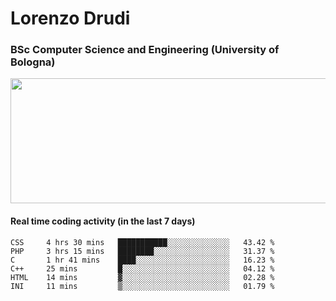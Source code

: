 # Lorenzo Drudi
### BSc Computer Science and Engineering (University of Bologna)

<img src="https://github-readme-stats.vercel.app/api?username=LorenzoDrudi&count_private=true&show_icons=true&theme=gruvbox" height=200px width=550px>

<!---Use wakatime plugins to track the coding time--->
#### Real time coding activity (in the last 7 days)
<!--START_SECTION:waka-->

```text
CSS     4 hrs 30 mins   ███████████░░░░░░░░░░░░░░   43.42 %
PHP     3 hrs 15 mins   ████████░░░░░░░░░░░░░░░░░   31.37 %
C       1 hr 41 mins    ████░░░░░░░░░░░░░░░░░░░░░   16.23 %
C++     25 mins         █░░░░░░░░░░░░░░░░░░░░░░░░   04.12 %
HTML    14 mins         ▓░░░░░░░░░░░░░░░░░░░░░░░░   02.28 %
INI     11 mins         ▒░░░░░░░░░░░░░░░░░░░░░░░░   01.79 %
```

<!--END_SECTION:waka-->
